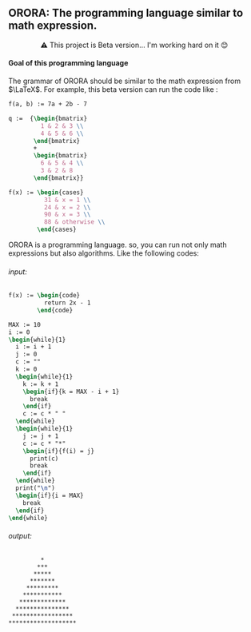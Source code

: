 ## ORORA: The programming language similar to math expression.
<div align="center">
⚠️ This project is Beta version... I'm working hard on it 😊
</div>


#### Goal of this programming language
The grammar of ORORA should be similar to the math expression from $\LaTeX$. For example, this beta version can run the code like :

```latex
f(a, b) := 7a + 2b - 7

q :=  {\begin{bmatrix}
         1 & 2 & 3 \\
         4 & 5 & 6 \\
       \end{bmatrix} 
       + 
       \begin{bmatrix}
         6 & 5 & 4 \\
         3 & 2 & 8
       \end{bmatrix}}

f(x) := \begin{cases}
          31 & x = 1 \\
          24 & x = 2 \\
          90 & x = 3 \\
          88 & otherwise \\
        \end{cases}
```

ORORA is a programming language. so, you can run not only math expressions but also algorithms. Like the following codes:
###### input:
```latex
f(x) := \begin{code}
          return 2x - 1
        \end{code}

MAX := 10
i := 0
\begin{while}{1}
  i := i + 1
  j := 0
  c := ""
  k := 0
  \begin{while}{1}
    k := k + 1
    \begin{if}{k = MAX - i + 1}
      break
    \end{if}
    c := c * " "
  \end{while}
  \begin{while}{1}
    j := j + 1
    c := c * "*"
    \begin{if}{f(i) = j}
      print(c)
      break
    \end{if}
  \end{while}
  print("\n")
  \begin{if}{i = MAX}
    break
  \end{if}
\end{while}
```
###### output:
```console
         *
        ***
       *****
      *******
     *********
    ***********
   *************
  ***************
 *****************
*******************
```
